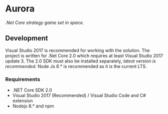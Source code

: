 # Aurora
*.Net Core strategy game set in space.*

## Development
Visual Studio 2017 is recommended for working with the solution. The project is written for .Net Core 2.0 which requires at least Visual Studio 2017 update 3. The 2.0 SDK must also be installed separately, _latest version is recommended._ Node Js 8.* is recommended as it is the current LTS.

### Requirements

- .NET Core SDK 2.0
- Visual Studio 2017 (Recommended) / Visual Studio Code and C# extension
- Nodejs 8.* and npm
